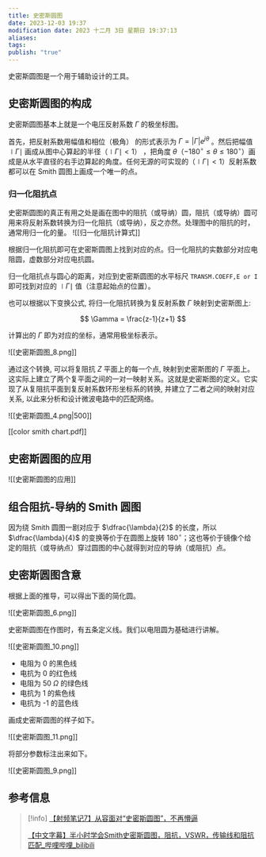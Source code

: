 ```yaml
---
title: 史密斯圆图
date: 2023-12-03 19:37
modification date: 2023 十二月 3日 星期日 19:37:13
aliases: 
tags: 
publish: "true"
---
```

史密斯圆图是一个用于辅助设计的工具。

## 史密斯圆图的构成

史密斯圆图基本上就是一个电压反射系数 $\Gamma$ 的极坐标图。

首先，把反射系数用幅值和相位（极角） 的形式表示为 $\Gamma=|\Gamma|e^{j\theta}$ 。然后把幅值 $\mid\Gamma\mid$ 画成从图中心算起的半径（$\mid\Gamma\mid<1$） ，把角度 $\theta$（$-180^{\circ}\le \theta \le 180^{\circ}$）画成是从水平直径的右手边算起的角度。任何无源的可实现的（$\mid\Gamma\mid<1$）反射系数都可以在 Smith 圆图上画成一个唯一的点。

### 归一化阻抗点

史密斯圆图的真正有用之处是画在图中的阻抗（或导纳）圆，阻抗（或导纳）圆可用来将反射系数转换为归一化阻抗（或导纳），反之亦然。处理图中的阻抗的时，通常用归一化的量。
![[归一化阻抗计算式]]

根据归一化阻抗即可在史密斯圆图上找到对应的点。归一化阻抗的实数部分对应电阻圆，虚数部分对应电抗圆。

归一化阻抗点与圆心的距离，对应到史密斯圆图的水平标尺 `TRANSM.COEFF,E or I` 即可找到对应的 $\mid\Gamma\mid$ 值（注意起始点的位置）。

也可以根据以下变换公式, 将归一化阻抗转换为复反射系数 $\Gamma$ 映射到史密斯图上:

$$
\Gamma = \frac{z-1}{z+1}
$$

计算出的 $\Gamma$ 即为对应的坐标，通常用极坐标表示。

![[史密斯圆图_8.png]]

通过这个转换, 可以将复阻抗 $Z$ 平面上的每一个点, 映射到史密斯图的 $\Gamma$ 平面上。这实际上建立了两个复平面之间的一对一映射关系。这就是史密斯图的定义。它实现了从复阻抗平面到复反射系数环形坐标系的转换, 并建立了二者之间的映射对应关系, 以此来分析和设计微波电路中的匹配网络。

![[史密斯圆图_4.png|500]]

[[color smith chart.pdf]]

## 史密斯圆图的应用

![[史密斯圆图的应用]]

## 组合阻抗-导纳的 Smith 圆图

因为绕 Smith 圆图一剧对应于 $\dfrac{\lambda}{2}$ 的长度，所以 $\dfrac{\lambda}{4}$ 的变换等价于在圆图上旋转 $180^{\circ}$；这也等价于镜像个给定的阻抗（或导纳点）穿过圆图的中心就得到对应的导纳（或阻抗）点。

## 史密斯圆图含意

根据上面的推导，可以得出下面的简化圆。

![[史密斯圆图_6.png]]

史密斯圆图在作图时，有五条定义线。我们以电阻圆为基础进行讲解。

![[史密斯圆图_10.png]]

- 电阻为 0 的黑色线
- 电抗为 0 的红色线
- 电阻为 50 $\Omega$ 的绿色线
- 电抗为 1 的紫色线
- 电抗为 -1 的蓝色线

画成史密斯圆图的样子如下。

![[史密斯圆图_11.png]]

将部分参数标注出来如下。

![[史密斯圆图_9.png]]

## 参考信息

>[!info]
>[【射频笔记7】从容面对“史密斯圆图”，不再懵逼](https://mp.weixin.qq.com/s?__biz=MzAxNDAyMzc0Mg==&mid=2683460255&idx=7&sn=117e561a803f6edacecf4e5e26fe84d0&scene=21#wechat_redirect)
>
>[【中文字幕】半小时学会Smith史密斯圆图，阻抗，VSWR，传输线和阻抗匹配\_哔哩哔哩\_bilibili](https://www.bilibili.com/video/BV1u7411x79k/?spm_id_from=333.788.recommend_more_video.-1&vd_source=888a216de9bc720d4e19932bc33870d8)
>
